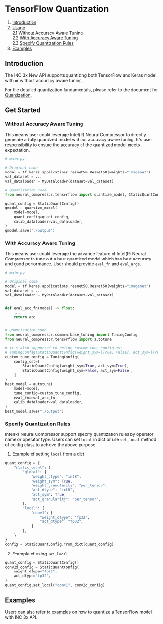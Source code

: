 
TensorFlow Quantization
===============

1. [Introduction](#introduction)
2. [Usage](#usage)  
   2.1 [Without Accuracy Aware Tuning](#without-accuracy-aware-tuning)   
   2.2 [With Accuracy Aware Tuning](#with-accuracy-aware-tuning)   
   2.3 [Specify Quantization Rules](#specify-quantization-rules) 
3. [Examples](#examples) 

## Introduction

The INC 3x New API supports quantizing both TensorFlow and Keras model with or without accuracy aware tuning.

For the detailed quantization fundamentals, please refer to the document for [Quantization](../quantization.md).


## Get Started


### Without Accuracy Aware Tuning


This means user could leverage Intel(R) Neural Compressor to directly generate a fully quantized model without accuracy aware tuning. It's user responsibility to ensure the accuracy of the quantized model meets expectation.

``` python
# main.py

# Original code
model = tf.keras.applications.resnet50.ResNet50(weights="imagenet")
val_dataset = ...
val_dataloader = MyDataloader(dataset=val_dataset)

# Quantization code
from neural_compressor.tensorflow import quantize_model, StaticQuantConfig

quant_config = StaticQuantConfig()
qmodel = quantize_model(
    model=model,
    quant_config=quant_config,
    calib_dataloader=val_dataloader,
)
qmodel.save("./output")
```

### With Accuracy Aware Tuning

This means user could leverage the advance feature of Intel(R) Neural Compressor to tune out a best quantized model which has best accuracy and good performance. User should provide `eval_fn` and `eval_args`.

``` python
# main.py

# Original code
model = tf.keras.applications.resnet50.ResNet50(weights="imagenet")
val_dataset = ...
val_dataloader = MyDataloader(dataset=val_dataset)


def eval_acc_fn(model) -> float:
    ...
    return acc


# Quantization code
from neural_compressor.common.base_tuning import TuningConfig
from neural_compressor.tensorflow import autotune

# it's also supported to define custom_tune_config as:
# TuningConfig(StaticQuantConfig(weight_sym=[True, False], act_sym=[True, False]))
custom_tune_config = TuningConfig(
    config_set=[
        StaticQuantConfig(weight_sym=True, act_sym=True),
        StaticQuantConfig(weight_sym=False, act_sym=False),
    ]
)
best_model = autotune(
    model=model,
    tune_config=custom_tune_config,
    eval_fn=eval_acc_fn,
    calib_dataloader=val_dataloader,
)
best_model.save("./output")
```

### Specify Quantization Rules
Intel(R) Neural Compressor support specify quantization rules by operator name or operator type. Users can set `local` in dict or use `set_local` method of config class to achieve the above purpose.

1. Example of setting `local` from a dict
```python
quant_config = {
    "static_quant": {
        "global": {
            "weight_dtype": "int8",
            "weight_sym": True,
            "weight_granularity": "per_tensor",
            "act_dtype": "int8",
            "act_sym": True,
            "act_granularity": "per_tensor",
        },
        "local": {
            "conv1": {
                "weight_dtype": "fp32",
                "act_dtype": "fp32",
            }
        },
    }
}
config = StaticQuantConfig.from_dict(quant_config)
```
2. Example of using `set_local`
```python
quant_config = StaticQuantConfig()
conv2d_config = StaticQuantConfig(
    weight_dtype="fp32",
    act_dtype="fp32",
)
quant_config.set_local("conv1", conv2d_config)
```

## Examples

Users can also refer to [examples](https://github.com/intel/neural-compressor/blob/master/examples/3.x_api/tensorflow) on how to quantize a TensorFlow model with INC 3x API.
